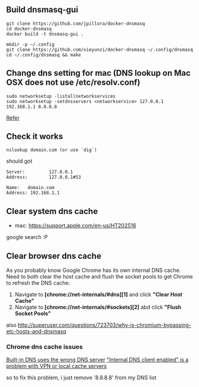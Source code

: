 Build dnsmasq-gui
-----------------

    git clone https://github.com/jpillora/docker-dnsmasq
    cd docker-dnsmasq
    docker build -t dnsmasq-gui .

    mkdir -p ~/.config
    git clone https://github.com/xieyunzi/docker-dnsmasq ~/.config/dnsmasq
    cd ~/.config/dnsmasq && make

Change dns setting for mac (DNS lookup on Mac OSX does not use /etc/resolv.conf)
--------------------------------------------------------------------------------

    sudo networksetup -listallnetworkservices
    sudo networksetup -setdnsservers <networkservice> 127.0.0.1 192.168.1.1 8.8.8.8

[Refer](http://serverfault.com/questions/478534/how-is-dns-lookup-configured-for-osx-mountain-lion)

Check it works
--------------

    nslookup domain.com (or use `dig`)

should got

    Server:         127.0.0.1
    Address:        127.0.0.1#53

    Name:   domain.com
    Address: 192.168.1.1

Clear system dns cache
----------------------

- mac: https://support.apple.com/en-us/HT202516

google search :P

Clear browser dns cache
-----------------------

As you probably know Google Chrome has its own internal DNS cache.
Need to both clear the host cache and flush the socket pools to get Chrome to refresh the DNS cache:

1. Navigate to **[chrome://net-internals/#dns][1]** and click **"Clear Host Cache"**
2. Navigate to **[chrome://net-internals/#sockets][2]** abd click **"Flush Socket Pools"**

also http://superuser.com/questions/723703/why-is-chromium-bypassing-etc-hosts-and-dnsmasq

### Chrome dns cache issues

[Built-in DNS uses the wrong DNS server](https://bugs.chromium.org/p/chromium/issues/detail?id=171346)
["Internal DNS client enabled" is a problem with VPN or local cache servers](https://bugs.chromium.org/p/chromium/issues/detail?id=472221)

so to fix this problem, i just remove '8.8.8.8' from my DNS list
